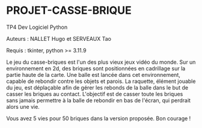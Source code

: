 # PROJET-CASSE-BRIQUE
TP4 Dev Logiciel Python


Auteurs : NALLET Hugo et SERVEAUX Tao


Requis : tkinter, python >= 3.11.9

Le jeu du casse-briques est l'un des plus vieux jeux vidéo du monde.
Sur un environnement en 2d, des briques sont positionnées en cadrillage sur la partie haute de la carte.
Une balle est lancée dans cet environnement, capable de rebondir contre les objets et parois.
La raquette, élément jouable du jeu, est déplaçable afin de gérer les rebonds de la balle dans le but de casser les briques au contact.
L'objectif est de casser toute les briques sans jamais permettre à la balle de rebondir en bas de l'écran, qui perdrait alors une vie.


Vous avez 5 vies pour 50 briques dans la version proposée.
Bon courage !





